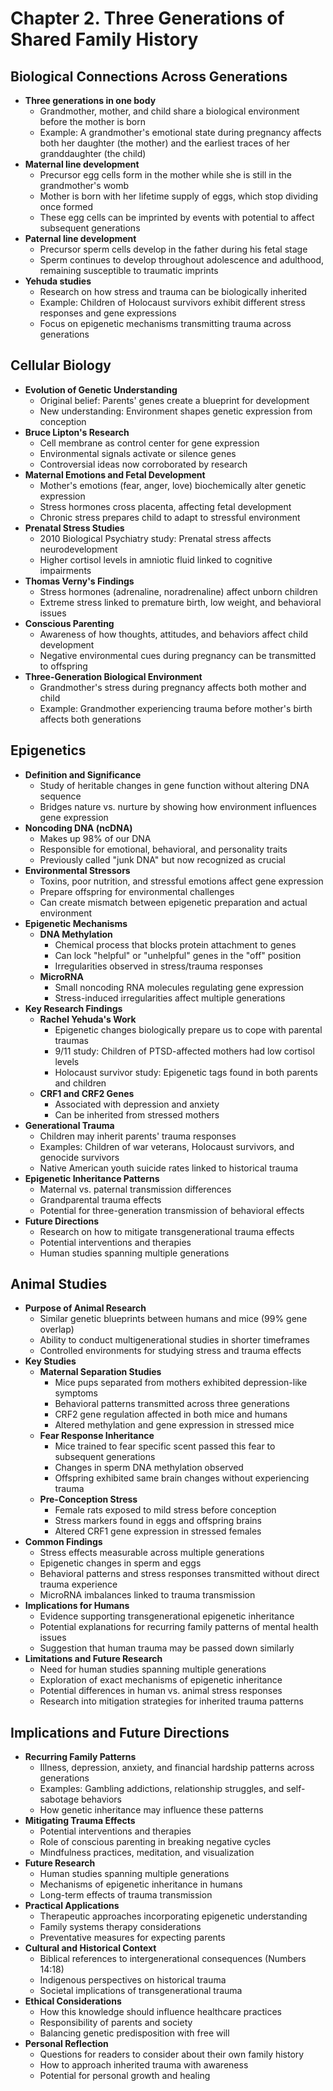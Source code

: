 # Chapter 2. Three Generations of Shared Family History


## Biological Connections Across Generations
- **Three generations in one body**
	- Grandmother, mother, and child share a biological environment before the mother is born
	- Example: A grandmother's emotional state during pregnancy affects both her daughter (the mother) and the earliest traces of her granddaughter (the child)
- **Maternal line development**
	- Precursor egg cells form in the mother while she is still in the grandmother's womb
	- Mother is born with her lifetime supply of eggs, which stop dividing once formed
	- These egg cells can be imprinted by events with potential to affect subsequent generations
- **Paternal line development**
	 - Precursor sperm cells develop in the father during his fetal stage
	 - Sperm continues to develop throughout adolescence and adulthood, remaining susceptible to traumatic imprints
- **Yehuda studies**
	 - Research on how stress and trauma can be biologically inherited
	 - Example: Children of Holocaust survivors exhibit different stress responses and gene expressions
	 - Focus on epigenetic mechanisms transmitting trauma across generations



## Cellular Biology
   - **Evolution of Genetic Understanding**
     - Original belief: Parents' genes create a blueprint for development
     - New understanding: Environment shapes genetic expression from conception
   - **Bruce Lipton's Research**
     - Cell membrane as control center for gene expression
     - Environmental signals activate or silence genes
     - Controversial ideas now corroborated by research
   - **Maternal Emotions and Fetal Development**
     - Mother's emotions (fear, anger, love) biochemically alter genetic expression
     - Stress hormones cross placenta, affecting fetal development
     - Chronic stress prepares child to adapt to stressful environment
   - **Prenatal Stress Studies**
     - 2010 Biological Psychiatry study: Prenatal stress affects neurodevelopment
     - Higher cortisol levels in amniotic fluid linked to cognitive impairments
   - **Thomas Verny's Findings**
     - Stress hormones (adrenaline, noradrenaline) affect unborn children
     - Extreme stress linked to premature birth, low weight, and behavioral issues
   - **Conscious Parenting**
     - Awareness of how thoughts, attitudes, and behaviors affect child development
     - Negative environmental cues during pregnancy can be transmitted to offspring
   - **Three-Generation Biological Environment**
     - Grandmother's stress during pregnancy affects both mother and child
     - Example: Grandmother experiencing trauma before mother's birth affects both generations



##  Epigenetics
   - **Definition and Significance**
     - Study of heritable changes in gene function without altering DNA sequence
     - Bridges nature vs. nurture by showing how environment influences gene expression
   - **Noncoding DNA (ncDNA)**
     - Makes up 98% of our DNA
     - Responsible for emotional, behavioral, and personality traits
     - Previously called "junk DNA" but now recognized as crucial
   - **Environmental Stressors**
     - Toxins, poor nutrition, and stressful emotions affect gene expression
     - Prepare offspring for environmental challenges
     - Can create mismatch between epigenetic preparation and actual environment
   - **Epigenetic Mechanisms**
     - **DNA Methylation**
       - Chemical process that blocks protein attachment to genes
       - Can lock "helpful" or "unhelpful" genes in the "off" position
       - Irregularities observed in stress/trauma responses
     - **MicroRNA**
       - Small noncoding RNA molecules regulating gene expression
       - Stress-induced irregularities affect multiple generations
   - **Key Research Findings**
     - **Rachel Yehuda's Work**
       - Epigenetic changes biologically prepare us to cope with parental traumas
       - 9/11 study: Children of PTSD-affected mothers had low cortisol levels
       - Holocaust survivor study: Epigenetic tags found in both parents and children
     - **CRF1 and CRF2 Genes**
       - Associated with depression and anxiety
       - Can be inherited from stressed mothers
   - **Generational Trauma**
     - Children may inherit parents' trauma responses
     - Examples: Children of war veterans, Holocaust survivors, and genocide survivors
     - Native American youth suicide rates linked to historical trauma
   - **Epigenetic Inheritance Patterns**
     - Maternal vs. paternal transmission differences
     - Grandparental trauma effects
     - Potential for three-generation transmission of behavioral effects
   - **Future Directions**
     - Research on how to mitigate transgenerational trauma effects
     - Potential interventions and therapies
     - Human studies spanning multiple generations



## Animal Studies
   - **Purpose of Animal Research**
     - Similar genetic blueprints between humans and mice (99% gene overlap)
     - Ability to conduct multigenerational studies in shorter timeframes
     - Controlled environments for studying stress and trauma effects
   - **Key Studies**
     - **Maternal Separation Studies**
       - Mice pups separated from mothers exhibited depression-like symptoms
       - Behavioral patterns transmitted across three generations
       - CRF2 gene regulation affected in both mice and humans
       - Altered methylation and gene expression in stressed mice
     - **Fear Response Inheritance**
       - Mice trained to fear specific scent passed this fear to subsequent generations
       - Changes in sperm DNA methylation observed
       - Offspring exhibited same brain changes without experiencing trauma
     - **Pre-Conception Stress**
       - Female rats exposed to mild stress before conception
       - Stress markers found in eggs and offspring brains
       - Altered CRF1 gene expression in stressed females
   - **Common Findings**
     - Stress effects measurable across multiple generations
     - Epigenetic changes in sperm and eggs
     - Behavioral patterns and stress responses transmitted without direct trauma experience
     - MicroRNA imbalances linked to trauma transmission
   - **Implications for Humans**
     - Evidence supporting transgenerational epigenetic inheritance
     - Potential explanations for recurring family patterns of mental health issues
     - Suggestion that human trauma may be passed down similarly
   - **Limitations and Future Research**
     - Need for human studies spanning multiple generations
     - Exploration of exact mechanisms of epigenetic inheritance
     - Potential differences in human vs. animal stress responses
     - Research into mitigation strategies for inherited trauma patterns



## Implications and Future Directions
   - **Recurring Family Patterns**
     - Illness, depression, anxiety, and financial hardship patterns across generations
     - Examples: Gambling addictions, relationship struggles, and self-sabotage behaviors
     - How genetic inheritance may influence these patterns
   - **Mitigating Trauma Effects**
     - Potential interventions and therapies
     - Role of conscious parenting in breaking negative cycles
     - Mindfulness practices, meditation, and visualization
   - **Future Research**
     - Human studies spanning multiple generations
     - Mechanisms of epigenetic inheritance in humans
     - Long-term effects of trauma transmission
   - **Practical Applications**
     - Therapeutic approaches incorporating epigenetic understanding
     - Family systems therapy considerations
     - Preventative measures for expecting parents
   - **Cultural and Historical Context**
     - Biblical references to intergenerational consequences (Numbers 14:18)
     - Indigenous perspectives on historical trauma
     - Societal implications of transgenerational trauma
   - **Ethical Considerations**
     - How this knowledge should influence healthcare practices
     - Responsibility of parents and society
     - Balancing genetic predisposition with free will
   - **Personal Reflection**
     - Questions for readers to consider about their own family history
     - How to approach inherited trauma with awareness
     - Potential for personal growth and healing
